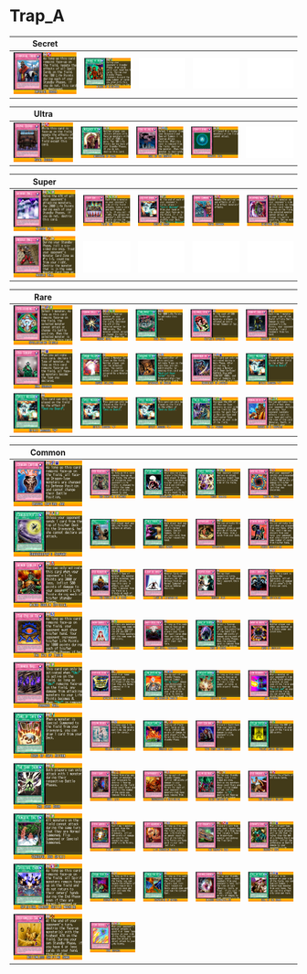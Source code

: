 # Trap_A

|Secret| | | | |
|---|---|---|---|---|
|[![Imperial Order ](../images/WC6-EN/0767-ImperialOrder-WC6-EN-VG.png)](https://yugipedia.com/wiki/Imperial_Order_(World_Championship_2006))|[![Mirage of Nightmare ](../images/WC6-EN/1118-MirageofNightmare-WC6-EN-VG.png)](https://yugipedia.com/wiki/Mirage_of_Nightmare_(World_Championship_2006))|![Blank](../images/Blank.png)|![Blank](../images/Blank.png)|![Blank](../images/Blank.png)|

|Ultra| | | | |
|---|---|---|---|---|
|[![Royal Decree ](../images/WC6-EN/0688-RoyalDecree-WC6-EN-VG.png)](https://yugipedia.com/wiki/Royal_Decree_(World_Championship_2006))|[![Messenger of Peace ](../images/WC6-EN/0751-MessengerofPeace-WC6-EN-VG.png)](https://yugipedia.com/wiki/Messenger_of_Peace_(World_Championship_2006))|[![Call of the Haunted ](../images/WC6-EN/0793-CalloftheHaunted-WC6-EN-VG.png)](https://yugipedia.com/wiki/Call_of_the_Haunted_(World_Championship_2006))|[![Gravity Bind ](../images/WC6-EN/0889-GravityBind-WC6-EN-VG.png)](https://yugipedia.com/wiki/Gravity_Bind_(World_Championship_2006))|![Blank](../images/Blank.png)|

|Super| | | | |
|---|---|---|---|---|
|[![Mirror Wall ](../images/WC6-EN/0796-MirrorWall-WC6-EN-VG.png)](https://yugipedia.com/wiki/Mirror_Wall_(World_Championship_2006))|[![Fairy Box ](../images/WC6-EN/0870-FairyBox-WC6-EN-VG.png)](https://yugipedia.com/wiki/Fairy_Box_(World_Championship_2006))|[![Destiny Board ](../images/WC6-EN/0939-DestinyBoard-WC6-EN-VG.png)](https://yugipedia.com/wiki/Destiny_Board_(World_Championship_2006))|[![Royal Command ](../images/WC6-EN/0972-RoyalCommand-WC6-EN-VG.png)](https://yugipedia.com/wiki/Royal_Command_(World_Championship_2006))|[![Nightmare Wheel ](../images/WC6-EN/0999-NightmareWheel-WC6-EN-VG.png)](https://yugipedia.com/wiki/Nightmare_Wheel_(World_Championship_2006))|
|[![Needle Wall ](../images/WC6-EN/1129-NeedleWall-WC6-EN-VG.png)](https://yugipedia.com/wiki/Needle_Wall_(World_Championship_2006))|![Blank](../images/Blank.png)|![Blank](../images/Blank.png)|![Blank](../images/Blank.png)|![Blank](../images/Blank.png)|

|Rare| | | | |
|---|---|---|---|---|
|[![Spellbinding Circle ](../images/WC6-EN/0309-SpellbindingCircle-WC6-EN-VG.png)](https://yugipedia.com/wiki/Spellbinding_Circle_(World_Championship_2006))|[![Shadow Spell ](../images/WC6-EN/0544-ShadowSpell-WC6-EN-VG.png)](https://yugipedia.com/wiki/Shadow_Spell_(World_Championship_2006))|[![Toon World ](../images/WC6-EN/0643-ToonWorld-WC6-EN-VG.png)](https://yugipedia.com/wiki/Toon_World_(World_Championship_2006))|[![Ultimate Offering ](../images/WC6-EN/0678-UltimateOffering-WC6-EN-VG.png)](https://yugipedia.com/wiki/Ultimate_Offering_(World_Championship_2006))|[![Robbin' Goblin ](../images/WC6-EN/0696-RobbinGoblin-WC6-EN-VG.png)](https://yugipedia.com/wiki/Robbin%27_Goblin_(World_Championship_2006))|
|[![DNA Surgery ](../images/WC6-EN/0760-DNASurgery-WC6-EN-VG.png)](https://yugipedia.com/wiki/DNA_Surgery_(World_Championship_2006))|[![Ground Collapse ](../images/WC6-EN/0914-GroundCollapse-WC6-EN-VG.png)](https://yugipedia.com/wiki/Ground_Collapse_(World_Championship_2006))|[![Cathedral of Nobles ](../images/WC6-EN/0945-CathedralofNobles-WC6-EN-VG.png)](https://yugipedia.com/wiki/Cathedral_of_Nobles_(World_Championship_2006))|[![Embodiment of Apophis ](../images/WC6-EN/0947-EmbodimentofApophis-WC6-EN-VG.png)](https://yugipedia.com/wiki/Embodiment_of_Apophis_(World_Championship_2006))|[![Spirit Message "I" ](../images/WC6-EN/0981-SpiritMessageI-WC6-EN-VG.png)](https://yugipedia.com/wiki/Spirit_Message_%22I%22_(World_Championship_2006))|
|[![Spirit Message "N" ](../images/WC6-EN/0982-SpiritMessageN-WC6-EN-VG.png)](https://yugipedia.com/wiki/Spirit_Message_%22N%22_(World_Championship_2006))|[![Spirit Message "A" ](../images/WC6-EN/0983-SpiritMessageA-WC6-EN-VG.png)](https://yugipedia.com/wiki/Spirit_Message_%22A%22_(World_Championship_2006))|[![Spirit Message "L" ](../images/WC6-EN/0984-SpiritMessageL-WC6-EN-VG.png)](https://yugipedia.com/wiki/Spirit_Message_%22L%22_(World_Championship_2006))|[![The A. Forces ](../images/WC6-EN/1023-TheAForces-WC6-EN-VG.png)](https://yugipedia.com/wiki/The_A._Forces_(World_Championship_2006))|[![Ordeal of a Traveler ](../images/WC6-EN/1123-OrdealofaTraveler-WC6-EN-VG.png)](https://yugipedia.com/wiki/Ordeal_of_a_Traveler_(World_Championship_2006))|

|Common| | | | |
|---|---|---|---|---|
|[![Dragon Capture Jar ](../images/WC6-EN/0291-DragonCaptureJar-WC6-EN-VG.png)](https://yugipedia.com/wiki/Dragon_Capture_Jar_(World_Championship_2006))|[![Bad Reaction to Simochi ](../images/WC6-EN/0559-BadReactiontoSimochi-WC6-EN-VG.png)](https://yugipedia.com/wiki/Bad_Reaction_to_Simochi_(World_Championship_2006))|[![Ectoplasmer ](../images/WC6-EN/0663-Ectoplasmer-WC6-EN-VG.png)](https://yugipedia.com/wiki/Ectoplasmer_(World_Championship_2006))|[![Insect Barrier ](../images/WC6-EN/0665-InsectBarrier-WC6-EN-VG.png)](https://yugipedia.com/wiki/Insect_Barrier_(World_Championship_2006))|[![Magical Thorn ](../images/WC6-EN/0690-MagicalThorn-WC6-EN-VG.png)](https://yugipedia.com/wiki/Magical_Thorn_(World_Championship_2006))|
|[![Gravekeeper's Servant ](../images/WC6-EN/0710-GravekeepersServant-WC6-EN-VG.png)](https://yugipedia.com/wiki/Gravekeeper%27s_Servant_(World_Championship_2006))|[![Toll ](../images/WC6-EN/0712-Toll-WC6-EN-VG.png)](https://yugipedia.com/wiki/Toll_(World_Championship_2006))|[![Chain Energy ](../images/WC6-EN/0723-ChainEnergy-WC6-EN-VG.png)](https://yugipedia.com/wiki/Chain_Energy_(World_Championship_2006))|[![Appropriate ](../images/WC6-EN/0756-Appropriate-WC6-EN-VG.png)](https://yugipedia.com/wiki/Appropriate_(World_Championship_2006))|[![Forced Requisition ](../images/WC6-EN/0757-ForcedRequisition-WC6-EN-VG.png)](https://yugipedia.com/wiki/Forced_Requisition_(World_Championship_2006))|
|[![Minor Goblin Official ](../images/WC6-EN/0758-MinorGoblinOfficial-WC6-EN-VG.png)](https://yugipedia.com/wiki/Minor_Goblin_Official_(World_Championship_2006))|[![The Regulation of Tribe ](../images/WC6-EN/0761-TheRegulationofTribe-WC6-EN-VG.png)](https://yugipedia.com/wiki/The_Regulation_of_Tribe_(World_Championship_2006))|[![Light of Intervention ](../images/WC6-EN/0765-LightofIntervention-WC6-EN-VG.png)](https://yugipedia.com/wiki/Light_of_Intervention_(World_Championship_2006))|[![Respect Play ](../images/WC6-EN/0766-RespectPlay-WC6-EN-VG.png)](https://yugipedia.com/wiki/Respect_Play_(World_Championship_2006))|[![Skull Invitation ](../images/WC6-EN/0768-SkullInvitation-WC6-EN-VG.png)](https://yugipedia.com/wiki/Skull_Invitation_(World_Championship_2006))|
|[![The Eye of Truth ](../images/WC6-EN/0791-TheEyeofTruth-WC6-EN-VG.png)](https://yugipedia.com/wiki/The_Eye_of_Truth_(World_Championship_2006))|[![Aqua Chorus ](../images/WC6-EN/0803-AquaChorus-WC6-EN-VG.png)](https://yugipedia.com/wiki/Aqua_Chorus_(World_Championship_2006))|[![Anti-Spell Fragrance ](../images/WC6-EN/0805-AntiSpellFragrance-WC6-EN-VG.png)](https://yugipedia.com/wiki/Anti-Spell_Fragrance_(World_Championship_2006))|[![Mask of Dispel ](../images/WC6-EN/0862-MaskofDispel-WC6-EN-VG.png)](https://yugipedia.com/wiki/Mask_of_Dispel_(World_Championship_2006))|[![Mask of Restrict ](../images/WC6-EN/0863-MaskofRestrict-WC6-EN-VG.png)](https://yugipedia.com/wiki/Mask_of_Restrict_(World_Championship_2006))|
|[![Tornado Wall ](../images/WC6-EN/0868-TornadoWall-WC6-EN-VG.png)](https://yugipedia.com/wiki/Tornado_Wall_(World_Championship_2006))|[![Infinite Dismissal ](../images/WC6-EN/0869-InfiniteDismissal-WC6-EN-VG.png)](https://yugipedia.com/wiki/Infinite_Dismissal_(World_Championship_2006))|[![Jam Breeding Machine ](../images/WC6-EN/0874-JamBreedingMachine-WC6-EN-VG.png)](https://yugipedia.com/wiki/Jam_Breeding_Machine_(World_Championship_2006))|[![Infinite Cards ](../images/WC6-EN/0876-InfiniteCards-WC6-EN-VG.png)](https://yugipedia.com/wiki/Infinite_Cards_(World_Championship_2006))|[![Jam Defender ](../images/WC6-EN/0877-JamDefender-WC6-EN-VG.png)](https://yugipedia.com/wiki/Jam_Defender_(World_Championship_2006))|
|[![Card of Safe Return ](../images/WC6-EN/0878-CardofSafeReturn-WC6-EN-VG.png)](https://yugipedia.com/wiki/Card_of_Safe_Return_(World_Championship_2006))|[![Solemn Wishes ](../images/WC6-EN/0880-SolemnWishes-WC6-EN-VG.png)](https://yugipedia.com/wiki/Solemn_Wishes_(World_Championship_2006))|[![Burning Land ](../images/WC6-EN/0881-BurningLand-WC6-EN-VG.png)](https://yugipedia.com/wiki/Burning_Land_(World_Championship_2006))|[![Type Zero Magic Crusher ](../images/WC6-EN/0908-TypeZeroMagicCrusher-WC6-EN-VG.png)](https://yugipedia.com/wiki/Type_Zero_Magic_Crusher_(World_Championship_2006))|[![Yellow Luster Shield ](../images/WC6-EN/0909-YellowLusterShield-WC6-EN-VG.png)](https://yugipedia.com/wiki/Yellow_Luster_Shield_(World_Championship_2006))|
|[![The Dark Door ](../images/WC6-EN/0940-TheDarkDoor-WC6-EN-VG.png)](https://yugipedia.com/wiki/The_Dark_Door_(World_Championship_2006))|[![Skull Lair ](../images/WC6-EN/0974-SkullLair-WC6-EN-VG.png)](https://yugipedia.com/wiki/Skull_Lair_(World_Championship_2006))|[![Graverobber's Retribution ](../images/WC6-EN/0975-GraverobbersRetribution-WC6-EN-VG.png)](https://yugipedia.com/wiki/Graverobber%27s_Retribution_(World_Championship_2006))|[![Blind Destruction ](../images/WC6-EN/0978-BlindDestruction-WC6-EN-VG.png)](https://yugipedia.com/wiki/Blind_Destruction_(World_Championship_2006))|[![The Emperor's Holiday ](../images/WC6-EN/0979-TheEmperorsHoliday-WC6-EN-VG.png)](https://yugipedia.com/wiki/The_Emperor%27s_Holiday_(World_Championship_2006))|
|[![Vengeful Bog Spirit ](../images/WC6-EN/0989-VengefulBogSpirit-WC6-EN-VG.png)](https://yugipedia.com/wiki/Vengeful_Bog_Spirit_(World_Championship_2006))|[![Fatal Abacus ](../images/WC6-EN/1010-FatalAbacus-WC6-EN-VG.png)](https://yugipedia.com/wiki/Fatal_Abacus_(World_Championship_2006))|[![Life Absorbing Machine ](../images/WC6-EN/1011-LifeAbsorbingMachine-WC6-EN-VG.png)](https://yugipedia.com/wiki/Life_Absorbing_Machine_(World_Championship_2006))|[![The Dragon's Bead ](../images/WC6-EN/1038-TheDragonsBead-WC6-EN-VG.png)](https://yugipedia.com/wiki/The_Dragon%27s_Bead_(World_Championship_2006))|[![Dragon's Rage ](../images/WC6-EN/1043-DragonsRage-WC6-EN-VG.png)](https://yugipedia.com/wiki/Dragon%27s_Rage_(World_Championship_2006))|
|[![Spiritual Energy Settle Machine ](../images/WC6-EN/1081-SpiritualEnergySettleMachine-WC6-EN-VG.png)](https://yugipedia.com/wiki/Spiritual_Energy_Settle_Machine_(World_Championship_2006))|[![Second Coin Toss ](../images/WC6-EN/1082-SecondCoinToss-WC6-EN-VG.png)](https://yugipedia.com/wiki/Second_Coin_Toss_(World_Championship_2006))|[![Convulsion of Nature ](../images/WC6-EN/1083-ConvulsionofNature-WC6-EN-VG.png)](https://yugipedia.com/wiki/Convulsion_of_Nature_(World_Championship_2006))|[![Ominous Fortunetelling ](../images/WC6-EN/1089-OminousFortunetelling-WC6-EN-VG.png)](https://yugipedia.com/wiki/Ominous_Fortunetelling_(World_Championship_2006))|[![Call of the Mummy ](../images/WC6-EN/1119-CalloftheMummy-WC6-EN-VG.png)](https://yugipedia.com/wiki/Call_of_the_Mummy_(World_Championship_2006))|
|[![Bottomless Shifting Sand ](../images/WC6-EN/1124-BottomlessShiftingSand-WC6-EN-VG.png)](https://yugipedia.com/wiki/Bottomless_Shifting_Sand_(World_Championship_2006))|[![Toon Defense ](../images/WC6-EN/1137-ToonDefense-WC6-EN-VG.png)](https://yugipedia.com/wiki/Toon_Defense_(World_Championship_2006))